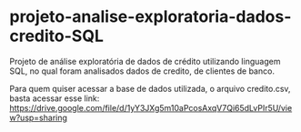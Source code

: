 # projeto-analise-exploratoria-dados-credito-SQL
Projeto de análise exploratória de dados de crédito utilizando linguagem SQL, no qual foram analisados dados de credito, de clientes de banco.

Para quem quiser acessar a base de dados utilizada, o arquivo credito.csv, basta acessar esse link: https://drive.google.com/file/d/1yY3JXg5m10aPcosAxqV7Qi65dLvPIr5U/view?usp=sharing 
